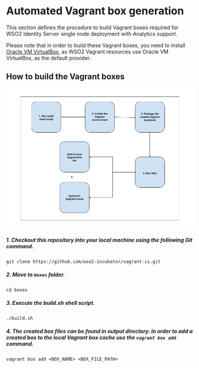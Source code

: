 # Automated Vagrant box generation

This section defines the procedure to build Vagrant boxes required for WSO2 Identity Server single node
deployment with Analytics support.

Please note that in order to build these Vagrant boxes, you need to install
[Oracle VM VirtualBox](http://www.oracle.com/technetwork/server-storage/virtualbox/downloads/index.html),
as WSO2 Vagrant resources use Oracle VM VirtualBox, as the default provider.

## How to build the Vagrant boxes

![Build Vagrant boxes](procedure.png)

##### 1. Checkout this repository into your local machine using the following Git command.
```
git clone https://github.com/wso2-incubator/vagrant-is.git
```

##### 2. Move to `boxes` folder.

    cd boxes

##### 3. Execute the build.sh shell script.

    ./build.sh
    
##### 4. The created box files can be found in output directory. In order to add a created box to the local Vagrant box cache use the `vagrant box add` command.

    vagrant box add <BOX_NAME> <BOX_FILE_PATH>
    